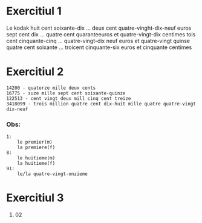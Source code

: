 # Exercitiul 1

Le kodak huit cent soixante-dix ... deux cent quatre-vinght-dix-neuf euros
	sept cent dix ... quatre cent quaranteeuros et quatre-vingt-dix centimes
	tois cent cinquante-cinq ... quatre-vingt-dix neuf euros et quatre-vingt quinse
	quatre cent soixante ... troicent cinquante-six euros et cinquante centimes
# Exercitiul 2

	14200 - quatorze mille deux cents
	16775 - suze mille sept cent soixante-quinze
	122513 - cent vingt deux mill cinq cent treize
	3418099 - trois million quatre cent dix-huit mille quatre quatre-vingt dix-neuf
### Obs:
	1:
		le premier(m)
		la premiere(f)
	8:
		le huitieme(m)
		la huitieme(f)
	91:
		le/la quatre-vingt-onzieme
# Exercitiul 3

1. 02 
